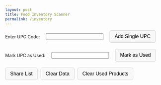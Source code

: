 ```yaml
---
layout: post
title: Food Inventory Scanner
permalink: /inventory
---
```

<style>
    .button-container,
    .controls {
        display: flex;
        flex-wrap: wrap;
        gap: 10px; /* Space between buttons */
        margin-bottom: 20px; /* Space below the button group */
        align-items: center; /* Align items vertically center */
    }

    .button-container label,
    .button-container input {
        margin-right: 10px; /* Space between label/input and button */
    }

    button {
        padding: 10px 15px;
        font-size: 16px;
        cursor: pointer;
        border: 1px solid #ccc;
        background-color: #f8f8f8;
        border-radius: 5px;
        transition: background-color 0.3s;
    }

    button:hover {
        background-color: #e0e0e0;
    }
</style>
<form id="upc-form" class="button-container">
    <label for="upc">Enter UPC Code:</label>
    <input type="text" id="upc" name="upc" required>
    <button type="submit">Add Single UPC</button>
</form>
<form id="remove-upc-form" class="button-container">
    <label for="remove-upc">Mark UPC as Used:</label>
    <input type="text" id="remove-upc" name="remove-upc" required>
    <button type="submit">Mark as Used</button>
</form>
<div class="controls">
    <button onclick="shareList()">Share List</button>
    <button onclick="clearData()">Clear Data</button>
    <button onclick="clearUsedProducts()">Clear Used Products</button>
</div>
<div id="result"></div>
<div id="lists"></div>

<script>
    const storageKey = 'upcProducts';
    let products = JSON.parse(localStorage.getItem(storageKey)) || [];

    document.getElementById('upc-form').addEventListener('submit', function(event) {
        event.preventDefault();
        const upc = document.getElementById('upc').value.trim();
        lookupUPC(upc);
    });

    document.getElementById('remove-upc-form').addEventListener('submit', function(event) {
        event.preventDefault();
        const upc = document.getElementById('remove-upc').value.trim();
        markUPCAsUsed(upc);
    });

    window.onload = generateLists;

    function lookupUPC(upc) {
        const url = `https://world.openfoodfacts.org/api/v0/product/${upc}.json`;

        fetch(url)
            .then(response => response.json())
            .then(data => {
                if (data.status === 1) {
                    addProduct(data.product);
                } else {
                    displayError('Product not found.');
                }
            })
            .catch(error => {
                console.error('Error fetching product:', error);
                displayError('Error fetching product information.');
            })
            .finally(() => {
                document.getElementById('upc').value = ''; // Clear the add UPC text box
            });
    }

    function addProduct(product) {
        const productName = product.product_name || 'Unknown Product';
        const productQuantity = product.quantity ? " - " + product.quantity : '';
        const fullName = productName + productQuantity;

        const existingIndex = products.findIndex(p => p.code === product.code);
        if (existingIndex === -1) {
            products.push({
                code: product.code,
                product_name: fullName,
                count: 1,
                used: 0
            });
        } else {
            products[existingIndex].count += 1;
        }
        localStorage.setItem(storageKey, JSON.stringify(products));
        displaySuccess(`Product "${fullName}" added.`);
        generateLists();
        document.getElementById('upc').value = ''; // Clear the add UPC text box
    }

    function markUPCAsUsed(upc) {
        const index = products.findIndex(p => p.code === upc);
        if (index !== -1 && products[index].count > products[index].used) {
            products[index].used += 1; // Increment the used count
            localStorage.setItem(storageKey, JSON.stringify(products));
            displaySuccess(`Marked one of "${products[index].product_name}" as used.`);
            generateLists();
        } else {
            verifyProductWithAPI(upc);
        }
        document.getElementById('remove-upc').value = ''; // Clear the remove UPC text box
    }

    function verifyProductWithAPI(upc) {
        const url = `https://world.openfoodfacts.org/api/v0/product/${upc}.json`;

        fetch(url)
            .then(response => response.json())
            .then(data => {
                if (data.status === 1) {
                    displayError(`Product found in the database: ${data.product.product_name}. Please check your local list.`);
                } else {
                    displaySuccess('Product not found in the global database, safe to assume it is not present.');
                }
            })
            .catch(error => {
                console.error('Error verifying product:', error);
                displayError('Error verifying product information.');
            });
    }

    function displaySuccess(message) {
        const resultDiv = document.getElementById('result');
        resultDiv.innerHTML = `<p style="color: green;">${message}</p>`;
    }

    function displayError(message) {
        const resultDiv = document.getElementById('result');
        resultDiv.innerHTML = `<p style="color: red;">${message}</p>`;
    }

    function generateLists() {
        const listsDiv = document.getElementById('lists');
        const usedProducts = products.filter(p => p.used > 0);
        const unusedProducts = products.filter(p => p.count > p.used);

        listsDiv.innerHTML = `
            <h2>Used Products (${usedProducts.reduce((sum, p) => sum + p.used, 0)})</h2>
            ${usedProducts.map(p => `<div class="product used">${p.used} | <a href="https://world.openfoodfacts.org/product/${p.code}" target="_blank">${p.product_name}</a></div>`).join('') || '<p>No products used yet.</p>'}
            <h2>Unused Products (${unusedProducts.reduce((sum, p) => sum + (p.count - p.used), 0)})</h2>
            ${unusedProducts.map(p => `<div class="product">${p.count - p.used} | <a href="https://world.openfoodfacts.org/product/${p.code}" target="_blank">${p.product_name}</a></div>`).join('') || '<p>No products unused.</p>'}
        `;
    }

    function clearData() {
        products = [];
        localStorage.removeItem(storageKey);
        document.getElementById('lists').innerHTML = '';
        displaySuccess('All data cleared.');
    }

    function clearUsedProducts() {
        products.forEach(product => product.used = 0);
        localStorage.setItem(storageKey, JSON.stringify(products));
        generateLists();
        displaySuccess('Used products cleared.');
    }

    function shareList() {
        const usedProducts = products
            .filter(p => p.used > 0)
            .map(p => `${p.used} | ${p.product_name}`)
            .join('\n');

        const unusedProducts = products
            .filter(p => p.count > p.used)
            .map(p => `${p.count - p.used} | ${p.product_name}`)
            .join('\n');

        const text = `Used Products (${products.filter(p => p.used > 0).reduce((sum, p) => sum + p.used, 0)}):\n${usedProducts || 'No products used yet.'}\n\nUnused Products (${products.filter(p => p.count > p.used).reduce((sum, p) => sum + (p.count - p.used), 0)}):\n${unusedProducts || 'No products unused.'}`;
        
        // Copy to clipboard
        navigator.clipboard.writeText(text).then(() => {
            displaySuccess('List copied to clipboard.');
        }, (err) => {
            console.error('Could not copy text: ', err);
        });
    }
</script>
